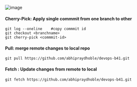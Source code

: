 ![image](https://github.com/user-attachments/assets/4c269b16-39b6-4113-b305-0b3cf50d07e1)

#### Cherry-Pick: Apply single commmit from one branch to other
````
git log --oneline    #copy commmit id
git checkout <branchname>
git cherry-pick <commmit-id>
````

#### Pull: merge remote changes to local repo
````
git pull https://github.com/abhipraydhoble/devops-b41.git
````

#### Fetch : Update changes from remote to local
````
git fetch https://github.com/abhipraydhoble/devops-b41.git
````
